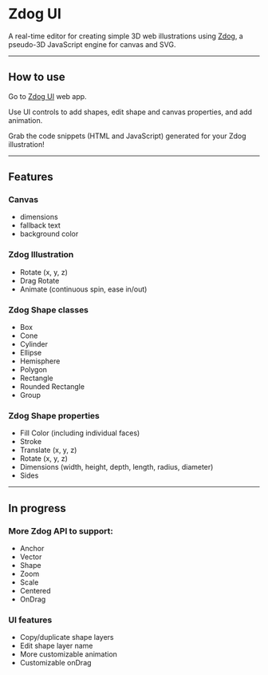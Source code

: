 # Zdog UI

A real-time editor for creating simple 3D web illustrations using [Zdog](https://zzz.dog/), a pseudo-3D JavaScript engine for canvas and SVG.

---

## How to use

Go to [Zdog UI](https://oriane212.github.io/zdog-ui/) web app. 

Use UI controls to add shapes, edit shape and canvas properties, and add animation.

Grab the code snippets (HTML and JavaScript) generated for your Zdog illustration!

---

## Features

### Canvas
- dimensions
- fallback text
- background color

### Zdog Illustration
- Rotate (x, y, z)
- Drag Rotate
- Animate (continuous spin, ease in/out)

### Zdog Shape classes
- Box
- Cone
- Cylinder
- Ellipse
- Hemisphere
- Polygon
- Rectangle
- Rounded Rectangle
- Group

### Zdog Shape properties

- Fill Color (including individual faces)
- Stroke
- Translate (x, y, z)
- Rotate (x, y, z)
- Dimensions (width, height, depth, length, radius, diameter)
- Sides

---

## In progress

### More Zdog API to support:
- Anchor
- Vector
- Shape
- Zoom
- Scale
- Centered
- OnDrag

### UI features
- Copy/duplicate shape layers
- Edit shape layer name
- More customizable animation
- Customizable onDrag


